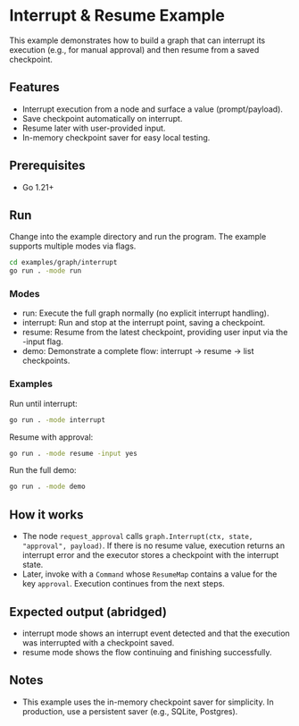 # Interrupt & Resume Example

This example demonstrates how to build a graph that can interrupt its
execution (e.g., for manual approval) and then resume from a saved
checkpoint.

## Features

- Interrupt execution from a node and surface a value (prompt/payload).
- Save checkpoint automatically on interrupt.
- Resume later with user-provided input.
- In-memory checkpoint saver for easy local testing.

## Prerequisites

- Go 1.21+

## Run

Change into the example directory and run the program. The example
supports multiple modes via flags.

```bash
cd examples/graph/interrupt
go run . -mode run
```

### Modes

- run: Execute the full graph normally (no explicit interrupt handling).
- interrupt: Run and stop at the interrupt point, saving a checkpoint.
- resume: Resume from the latest checkpoint, providing user input via
  the -input flag.
- demo: Demonstrate a complete flow: interrupt -> resume -> list
  checkpoints.

### Examples

Run until interrupt:

```bash
go run . -mode interrupt
```

Resume with approval:

```bash
go run . -mode resume -input yes
```

Run the full demo:

```bash
go run . -mode demo
```

## How it works

- The node `request_approval` calls `graph.Interrupt(ctx, state, "approval",
  payload)`. If there is no resume value, execution returns an interrupt
  error and the executor stores a checkpoint with the interrupt state.
- Later, invoke with a `Command` whose `ResumeMap` contains a value for
  the key `approval`. Execution continues from the next steps.

## Expected output (abridged)

- interrupt mode shows an interrupt event detected and that the execution
  was interrupted with a checkpoint saved.
- resume mode shows the flow continuing and finishing successfully.

## Notes

- This example uses the in-memory checkpoint saver for simplicity. In
  production, use a persistent saver (e.g., SQLite, Postgres).

